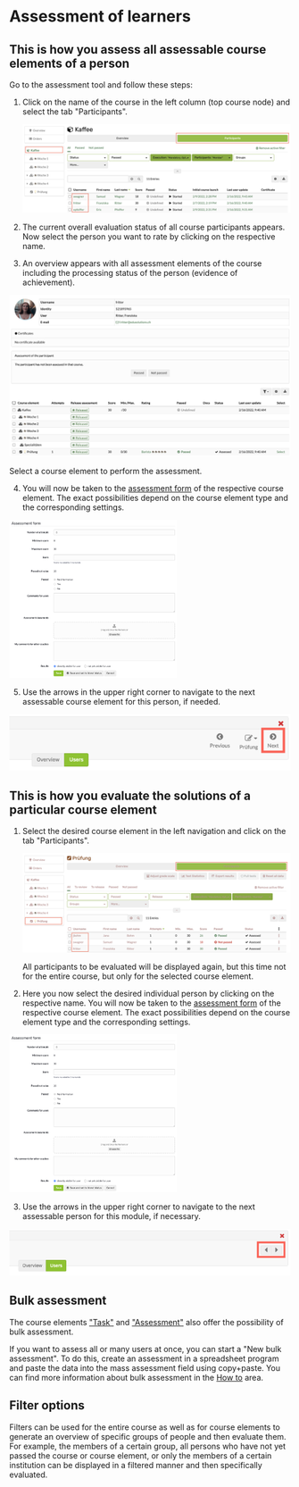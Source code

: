 # Assessment of learners

## This is how you assess all assessable course elements of a person

Go to the assessment tool and follow these steps:

1. Click on the name of the course in the left column (top course node) and select the tab "Participants".

    ![assessment tool participants](assets/assassment_tool_participants_en.png)  
  
2. The current overall evaluation status of all course participants appears. Now select the person you want to rate by clicking on the respective name.
  
3. An overview appears with all assessment elements of the course including the processing status of the person (evidence of achievement). 

![](assets/participant_assessment_overview_en.png)  

Select a course element to perform the assessment. 
  
4. You will now be taken to the [assessment form](The_assessment_form.md) of the respective course element. The exact possibilities depend on the course element type and the corresponding settings.

![](assets/4.png)  
  
5. Use the arrows in the upper right corner to navigate to the next assessable course element for this person, if needed.

![](assets/5.png)  
  
## This is how you evaluate the solutions of a particular course element

1. Select the desired course element in the left navigation and click on the tab "Participants". 

    ![Assess particular course element](assets/assesment_tool_course_element.png)

    All participants to be evaluated will be displayed again, but this time not for the entire course, but only for the selected course element.
  
2. Here you now select the desired individual person by clicking on the respective name. You will now be taken to the [assessment form](The_assessment_form.md) of the respective course element. The exact possibilities depend on the course element type and the corresponding settings.

![](assets/4.png)  
  
3. Use the arrows in the upper right corner to navigate to the next assessable person for this module, if necessary.

![](assets/5.1.png)  
  
## Bulk assessment

The course elements ["Task"](Assessing_tasks_and_group_tasks.md) and ["Assessment"](Assessment_of_course_modules.md) also offer the possibility of bulk assessment.

If you want to assess all or many users at once, you can start a "New bulk assessment". To do this, create an assessment in a spreadsheet program and paste the data into the mass assessment field using copy+paste. You can find more information about bulk assessment in the [How to](../../manual_how-to/bulk_assessment/bulk_assessment.md) area.

## Filter options

Filters can be used for the entire course as well as for course elements to generate an overview of specific groups of people and then evaluate them. For example, the members of a certain group, all persons who have not yet passed the course or course element, or only the members of a certain institution can be displayed in a filtered manner and then specifically evaluated.


